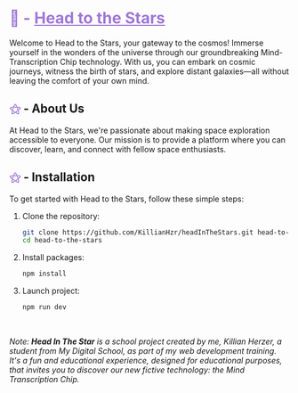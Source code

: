 # <span style="color:#A077D8;">🌙 - <span style="text-decoration: underline">Head to the Stars</span></span>

Welcome to Head to the Stars, your gateway to the cosmos! Immerse yourself in the wonders of the universe through our groundbreaking Mind-Transcription Chip technology. With us, you can embark on cosmic journeys, witness the birth of stars, and explore distant galaxies—all without leaving the comfort of your own mind.

## <span style="color:#A077D8;">⚝</span> - About Us

At Head to the Stars, we're passionate about making space exploration accessible to everyone. Our mission is to provide a platform where you can discover, learn, and connect with fellow space enthusiasts.

## <span style="color:#A077D8;">⚝</span> - Installation

To get started with Head to the Stars, follow these simple steps:

1. Clone the repository:

   ```bash
   git clone https://github.com/KillianHzr/headInTheStars.git head-to-the-stars
   cd head-to-the-stars
   ```

2. Install packages:
   ```bash
   npm install
   ```
3. Launch project:
   ```bash
   npm run dev
   ```
<br>

*Note: **Head In The Star** is a school project created by me, Killian Herzer, a student from My Digital School, as part of my web development training. It's a fun and educational experience, designed for educational purposes, that invites you to discover our new fictive technology: the Mind Transcription Chip.*</div>